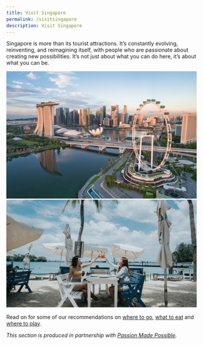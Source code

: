 ```yaml
---
title: Visit Singapore
permalink: /visitsingapore
description: Visit Singapore
---
```

Singapore is more than its tourist attractions. It’s constantly evolving, reinventing, and reimagining itself, with people who are passionate about creating new possibilities. It’s not just about what you can do here, it’s about what you can be.

![](/images/Marina%20Bay.jpg)
![](/images/Sentosa.jpg)

Read on for some of our recommendations on [where to go](/visit-singapore/culturalenclaves), [what to eat](/visit-singapore/localdishes) and [where to play](/visit-singapore/attractions).

*This section is produced in partnership with [Passion Made Possible](https://www.visitsingapore.com/en/).*